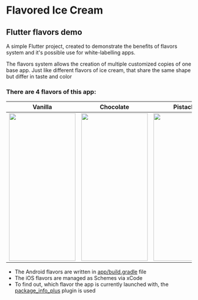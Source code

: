 # Flavored Ice Cream
## Flutter flavors demo

A simple Flutter project, created to demonstrate the benefits of flavors system and it's possible use for white-labelling apps.

The flavors system allows the creation of multiple customized copies of one base app. Just like different flavors of ice cream, that share the same shape but differ in taste and color

### There are 4 flavors of this app:

| Vanilla | Chocolate | Pistachio | Berries |
| --- | --- | --- | --- |
| <img src="https://github.com/mobtophop/flavored_ice_cream/assets/145994644/560402ce-85e0-42a0-a499-f055b98d474e" height="400" width="180"> | <img src="https://github.com/mobtophop/flavored_ice_cream/assets/145994644/d097e559-5963-4033-859a-9e735fe01099" height="400" width="180"> | <img src="https://github.com/mobtophop/flavored_ice_cream/assets/145994644/37bf3093-f897-454d-bcdb-08f27ee03da5" height="400" width="180"> | <img src="https://github.com/mobtophop/flavored_ice_cream/assets/145994644/7f24cc5a-40be-46fa-b42a-481a43b00c3f" height="400" width="180"> |

 - The Android flavors are written in <a href = "https://github.com/mobtophop/flavored_ice_cream/blob/d28cb73107787e90366edaa9cd5f0d2801b3b453/android/app/build.gradle">app/build.gradle</a> file
 - The iOS flavors are managed as Schemes via xCode
 - To find out, which flavor the app is currently launched with, the <a href = "https://pub.dev/packages/package_info_plus">package_info_plus</a> plugin is used

